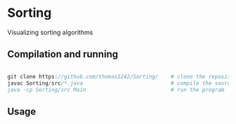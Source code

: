 # Sorting

Visualizing sorting algorithms

## Compilation and running

```javascript

git clone https://github.com/thomas1242/Sorting/    # clone the repository 
javac Sorting/src/*.java                            # compile the source code
java -cp Sorting/src Main                           # run the program        

```

## Usage
